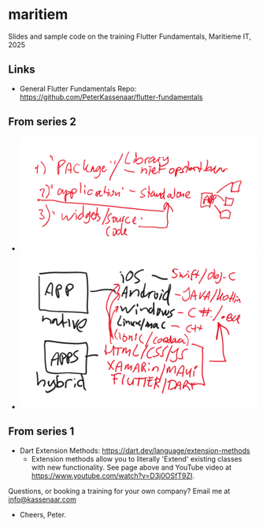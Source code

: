 # maritiem

Slides and sample code on the training Flutter Fundamentals, Maritieme IT, 2025

## Links

- General Flutter Fundamentals Repo: https://github.com/PeterKassenaar/flutter-fundamentals

## From series 2
- ![Package vs Library](./img/compiled.png)
- ![Natively Compiled vs Hybrid Compiled code](./img/natively-compiled.png)

## From series 1

- Dart Extension Methods: https://dart.dev/language/extension-methods
    - Extension methods allow you to literally 'Extend' existing classes with new functionality. See page above and
      YouTube video at https://www.youtube.com/watch?v=D3j0OSfT9ZI.

Questions, or booking a training for your own company? Email me at info@kassenaar.com

- Cheers, Peter.
